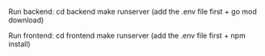 Run backend:
    cd backend
    make runserver (add the .env file first + go mod download)


Run frontend:
   cd frontend
   make runserver (add the .env file first + npm install)
